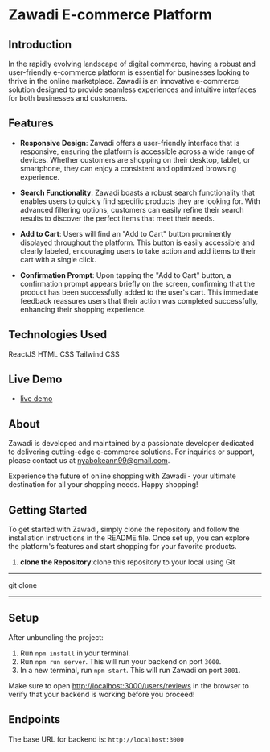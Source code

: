 
# Zawadi E-commerce Platform

## Introduction
In the rapidly evolving landscape of digital commerce, having a robust and user-friendly e-commerce platform is essential for businesses looking to thrive in the online marketplace. Zawadi is an innovative e-commerce solution designed to provide seamless experiences and intuitive interfaces for both businesses and customers.

## Features
* **Responsive Design**: Zawadi offers a user-friendly interface that is responsive, ensuring the platform is accessible across a wide range of devices. Whether customers are shopping on their desktop, tablet, or smartphone, they can enjoy a consistent and optimized browsing experience.

* **Search Functionality**: Zawadi boasts a robust search functionality that enables users to quickly find specific products they are looking for. With advanced filtering options, customers can easily refine their search results to discover the perfect items that meet their needs.

* **Add to Cart**: Users will find an "Add to Cart" button prominently displayed throughout the platform. This button is easily accessible and clearly labeled, encouraging users to take action and add items to their cart with a single click.

* **Confirmation Prompt**: Upon tapping the "Add to Cart" button, a confirmation prompt appears briefly on the screen, confirming that the product has been successfully added to the user's cart. This immediate feedback reassures users that their action was completed successfully, enhancing their shopping experience.

## Technologies Used
ReactJS
HTML
CSS
Tailwind CSS

## Live Demo
* [live demo](https://zawadi-ten.vercel.app/)


## About
Zawadi is developed and maintained by a passionate developer dedicated to delivering cutting-edge e-commerce solutions. For inquiries or support, please contact us at nyabokeann99@gmail.com.

Experience the future of online shopping with Zawadi - your ultimate destination for all your shopping needs. Happy shopping!

## Getting Started
To get started with Zawadi, simply clone the repository and follow the installation instructions in the README file. Once set up, you can explore the platform's features and start shopping for your favorite products.
1. **clone the Repository**:clone this repository to your local using Git
***
git clone 
***

## Setup

After unbundling the project:

1. Run `npm install` in your terminal.
2. Run `npm run server`. This will run your backend on port `3000`.
3. In a new terminal, run `npm start`. This will run Zawadi on port `3001`.

Make sure to open
[http://localhost:3000/users/reviews](http://localhost:3000/users/reviews) in the
browser to verify that your backend is working before you proceed!

## Endpoints

The base URL for backend is: `http://localhost:3000`
